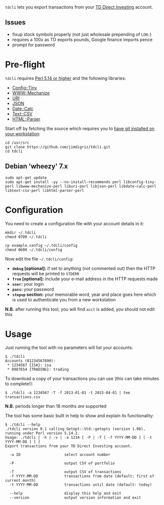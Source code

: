 `tdcli` lets you export transactions from your [TD Direct Investing](http://www.tddirectinvesting.co.uk/) account.

## Issues

 * fixup stock symbols properly (not just wholesale prepending of `LON:`)
 * requires a 100x as TD exports pounds, Google finance imports pence
 * prompt for password

# Pre-flight

`tdcli` requires [Perl 5.14 or higher](https://www.perl.org/) and the following libraries:

 * [Config::Tiny](http://search.cpan.org/~rsavage/Config-Tiny/lib/Config/Tiny.pm)
 * [WWW::Mechanize](http://search.cpan.org/~ether/WWW-Mechanize/lib/WWW/Mechanize.pm)
 * [URI](http://search.cpan.org/~ether/URI/lib/URI.pm)
 * [JSON](http://search.cpan.org/~makamaka/JSON/lib/JSON.pm)
 * [Date::Calc](http://search.cpan.org/~stbey/Date-Calc/lib/Date/Calc.pod)
 * [Text::CSV](http://search.cpan.org/~makamaka/Text-CSV/lib/Text/CSV.pm)
 * [HTML::Parser](http://search.cpan.org/dist/HTML-Parser/Parser.pm)

Start off by fetching the source which requires you to [have git installed on your workstation](http://git-scm.com/book/en/Getting-Started-Installing-Git):

    cd /usr/src
    git clone https://github.com/jimdigriz/tdcli.git
    cd tdcli

## Debian 'wheezy' 7.x

    sudo apt-get update
    sudo apt-get install -yy --no-install-recommends perl libconfig-tiny-perl libwww-mechanize-perl liburi-perl libjson-perl libdate-calc-perl libtext-csv-perl libhtml-parser-perl

# Configuration

You need to create a configuration file with your account details in it:

    mkdir ~/.tdcli
    chmod 0700 ~/.tdcli
    
    cp example.config ~/.tdcli/config
    chmod 0600 ~/.tdcli/config

Now edit the file `~/.tdcli/config`:

 * **`debug` [optional]:** if set to anything (not commented out) then the HTTP requests will be printed to `STDERR`
 * **`from` [optional]:** include your e-mail address in the HTTP requests made
 * **`user`:** your login
 * **`pass`:** your password
 * **`stepup` section:** your memorable word, year and place goes here which is used to authenticate you from a new workstation

**N.B.** after running this tool, you will find `acct` is added, you should not edit this

# Usage

Just running the tool with no parameters will list your accounts:

    $ ./tdcli
    Accounts (01234567890):
     * 1234567 {ISA}: isa
     * 0987654 {TRADING}: trading

To download a copy of your transactions you can use (this can take minutes to complete!):

    $ ./tdcli -a 1234567 -T -f 2013-01-01 -t 2015-04-01 | tee transactions.csv

**N.B.** periods longer than 18 months *are* supported

The tool has some basic built in help to show and explain its functionality:

    $ ./tdcli --help
    ./tdcli version 0.1 calling Getopt::Std::getopts (version 1.06),
    running under Perl version 5.14.2.
    Usage: ./tdcli [ -h | -v | -a 1234 [ -P | -T [ -f YYYY-MM-DD ] [ -t YYYY-MM-DD ] ] ]
    Export transactions from your TD Direct Investing account.
    
      -a ID                    select account number
    
      -P                       output CSV of portfolio
    
      -T                       output CSV of transactions
      -f YYYY-MM-DD            transactions from date (default: first of current month)
      -t YYYY-MM-DD            transactions until date (default: today)
    
      --help                   display this help and exit
      --version                output version information and exit
